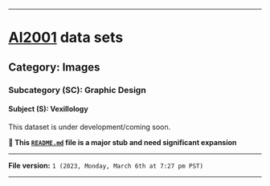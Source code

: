 
***

# [AI2001](https://github.com/seanpm2001/AI2001/) data sets

## Category: Images

### Subcategory (SC): Graphic Design

#### Subject (S): Vexillology

This dataset is under development/coming soon.

**🌱️ This [`README.md`](/README.md) file is a major stub and need significant expansion**

***

**File version:** `1 (2023, Monday, March 6th at 7:27 pm PST)`

***
